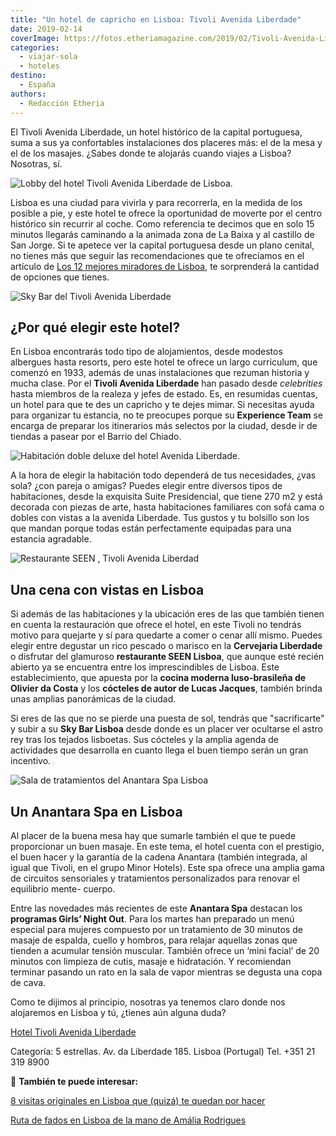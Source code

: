 ```yaml
---
title: "Un hotel de capricho en Lisboa: Tivoli Avenida Liberdade"
date: 2019-02-14
coverImage: https://fotos.etheriamagazine.com/2019/02/Tivoli-Avenida-Liberdade-Anantara-Spa.jpg
categories: 
  - viajar-sola
  - hoteles
destino: 
  - España
authors: 
  - Redacción Etheria
---
```


El Tivoli Avenida Liberdade, un hotel histórico de la capital portuguesa, suma a sus ya 
confortables instalaciones dos placeres más: el de la mesa y el de los masajes. ¿Sabes 
donde te alojarás cuando viajes a Lisboa? Nosotras, sí. 

![Lobby del hotel Tivoli Avenida Liberdade de Lisboa.](https://fotos.etheriamagazine.com/2019/02/Tivoli-Avenida-Liberdade-Lobby.jpg "Lobby del hotel Tivoli Avenida Liberdade de Lisboa.")

Lisboa es una ciudad para vivirla y para recorrerla, en la medida de los posible a pie, 
y este hotel te ofrece la oportunidad de moverte por el centro histórico sin recurrir al 
coche. Como referencia te decimos que en solo 15 minutos llegarás caminando a la animada 
zona de La Baixa y al castillo de San Jorge. Si te apetece ver la capital portuguesa 
desde un plano cenital, no tienes más que seguir las recomendaciones que te ofrecíamos 
en el artículo de [Los 12 mejores miradores de 
Lisboa](http://etheriamagazine.com/2018/10/30/12-miradores-para-exprimir-lisboa/), te 
sorprenderá la cantidad de opciones que tienes. 

![Sky Bar del Tivoli Avenida Liberdade](https://fotos.etheriamagazine.com/2019/02/Tivoli-Avenida-Liberdade-Sky-Bar.jpg "Sky Bar del Tivoli Avenida Liberdade.")

## ¿Por qué elegir este hotel?

En Lisboa encontrarás todo tipo de alojamientos, desde modestos albergues hasta resorts, 
pero este hotel te ofrece un largo curriculum, que comenzó en 1933, además de unas 
instalaciones que rezuman historia y mucha clase. Por el **Tivoli Avenida Liberdade** 
han pasado desde _celebrities_ hasta miembros de la realeza y jefes de estado. Es, en 
resumidas cuentas, un hotel para que te des un capricho y te dejes mimar. Si necesitas 
ayuda para organizar tu estancia, no te preocupes porque su **Experience Team** se 
encarga de preparar los itinerarios más selectos por la ciudad, desde ir de tiendas a 
pasear por el Barrio del Chiado. 

![Habitación doble deluxe del hotel Avenida Liberdade.](https://fotos.etheriamagazine.com/2019/02/Lisboa-Tivoli-Avenida-Liberdade.jpg "Habitación doble deluxe del hotel Avenida Liberdade.")

A la hora de elegir la habitación todo dependerá de tus necesidades, ¿vas sola? ¿con 
pareja o amigas? Puedes elegir entre diversos tipos de habitaciones, desde la exquisita 
Suite Presidencial, que tiene 270 m2 y está decorada con piezas de arte, hasta 
habitaciones familiares con sofá cama o dobles con vistas a la avenida Liberdade. Tus 
gustos y tu bolsillo son los que mandan porque todas están perfectamente equipadas para 
una estancia agradable. 

![Restaurante SEEN , Tivoli Avenida Liberdad](https://fotos.etheriamagazine.com/2019/02/SEEN-Restaurante.jpg "Restaurante SEEN del Tivoli Avenida Liberdade.")

## Una cena con vistas en Lisboa

Si además de las habitaciones y la ubicación eres de las que también tienen en cuenta la 
restauración que ofrece el hotel, en este Tivoli no tendrás motivo para quejarte y sí 
para quedarte a comer o cenar allí mismo. Puedes elegir entre degustar un rico pescado o 
marisco en la **Cervejaria Liberdade** o disfrutar del glamuroso **restaurante SEEN 
Lisboa**, que aunque esté recién abierto ya se encuentra entre los imprescindibles de 
Lisboa. Este establecimiento, que apuesta por la **cocina moderna luso-brasileña de 
Olivier da Costa** y los **cócteles de autor de Lucas Jacques**, también brinda unas 
amplias panorámicas de la ciudad. 

Si eres de las que no se pierde una puesta de sol, tendrás que "sacrificarte" y subir a 
su **Sky Bar Lisboa** desde donde es un placer ver ocultarse el astro rey tras los 
tejados lisboetas. Sus cócteles y la amplia agenda de actividades que desarrolla en 
cuanto llega el buen tiempo serán un gran incentivo. 

![Sala de tratamientos del Anantara Spa Lisboa](https://fotos.etheriamagazine.com/2019/02/Tivoli-Avenida-Liberdade-Anantara-Spa.jpg "Anantara Spa Lisboa.")

## Un Anantara Spa en Lisboa

Al placer de la buena mesa hay que sumarle también el que te puede proporcionar un buen 
masaje. En este tema, el hotel cuenta con el prestigio, el buen hacer y la garantía de 
la cadena Anantara (también integrada, al igual que Tivoli, en el grupo Minor Hotels). 
Este spa ofrece una amplia gama de circuitos sensoriales y tratamientos personalizados 
para renovar el equilibrio mente- cuerpo. 

Entre las novedades más recientes de este **Anantara Spa** destacan los **programas 
Girls’ Night Out**. Para los martes han preparado un menú especial para mujeres 
compuesto por un tratamiento de 30 minutos de masaje de espalda, cuello y hombros, para 
relajar aquellas zonas que tienden a acumular tensión muscular. También ofrece un ‘mini 
facial’ de 20 minutos con limpieza de cutis, masaje e hidratación. Y recomiendan 
terminar pasando un rato en la sala de vapor mientras se degusta una copa de cava. 

Como te dijimos al principio, nosotras ya tenemos claro donde nos alojaremos en Lisboa y 
tú, ¿tienes aún alguna duda? 

[Hotel Tivoli Avenida 
Liberdade](https://www.tivolihotels.com/es/tivoli-avenida-liberdade-lisboa) 

Categoría: 5 estrellas. Av. da Liberdade 185. Lisboa (Portugal) Tel. +351 21 319 8900 

📌 **También te puede interesar:** 

[8 visitas originales en Lisboa que (quizá) te quedan por 
hacer](https://etheriamagazine.com/2021/10/27/8-visitas-originales-en-lisboa/) 

[Ruta de fados en Lisboa de la mano de Amália 
Rodrigues](https://etheriamagazine.com/2020/12/30/ruta-de-fados-en-la-lisboa-de-amalia-rodrigues/)
